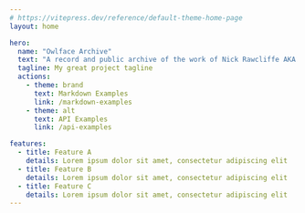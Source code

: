 ```yaml
---
# https://vitepress.dev/reference/default-theme-home-page
layout: home

hero:
  name: "Owlface Archive"
  text: "A record and public archive of the work of Nick Rawcliffe AKA Owlface Games in the field of game development."
  tagline: My great project tagline
  actions:
    - theme: brand
      text: Markdown Examples
      link: /markdown-examples
    - theme: alt
      text: API Examples
      link: /api-examples

features:
  - title: Feature A
    details: Lorem ipsum dolor sit amet, consectetur adipiscing elit
  - title: Feature B
    details: Lorem ipsum dolor sit amet, consectetur adipiscing elit
  - title: Feature C
    details: Lorem ipsum dolor sit amet, consectetur adipiscing elit
---
```


